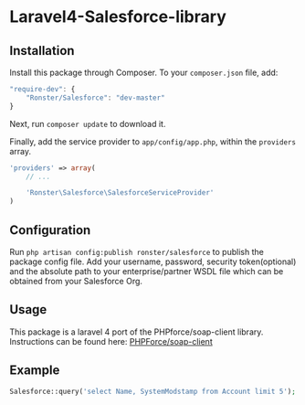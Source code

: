 Laravel4-Salesforce-library
===========================

## Installation

Install this package through Composer. To your `composer.json` file, add:

```js
"require-dev": {
	"Ronster/Salesforce": "dev-master"
}
```

Next, run `composer update` to download it.

Finally, add the service provider to `app/config/app.php`, within the `providers` array.

```php
'providers' => array(
	// ...

	'Ronster\Salesforce\SalesforceServiceProvider'
)
```

## Configuration

Run `php artisan config:publish ronster/salesforce` to publish the package config file. Add your username, password, security token(optional) and the absolute path to your enterprise/partner WSDL file which can be obtained from your Salesforce Org.

## Usage

This package is a laravel 4 port of the PHPforce/soap-client library. Instructions can be found here: [PHPForce/soap-client](https://github.com/phpforce/soap-client)

## Example
```php
Salesforce::query('select Name, SystemModstamp from Account limit 5');

```
